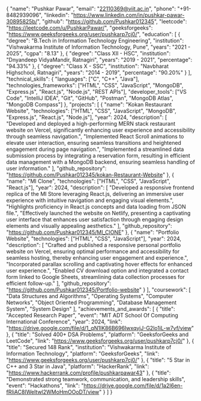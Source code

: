 {
  "name": "Pushkar Pawar",
  "email": "22110369@viit.ac.in",
  "phone": "+91-8482939096",
  "linkedin": "https://www.linkedin.com/in/pushkar-pawar-30895825b/",
  "github": "https://github.com/Pushkar012345",
  "leetcode": "https://leetcode.com/u/PushkarPawar/",
  "geeksforgeeks": "https://www.geeksforgeeks.org/user/pushkarp7cj0/",
  "education": [
    {
      "degree": "B.Tech in Information Technology Engineering",
      "institution": "Vishwakarma Institute of Information Technology, Pune",
      "years": "2021 - 2025",
      "cgpa": "8.13"
    },
    {
      "degree": "Class XII - HSC",
      "institution": "Dnyandeep VidyaMandir, Ratnagiri",
      "years": "2019 - 2021",
      "percentage": "94.33%"
    },
    {
      "degree": "Class X - SSC",
      "institution": "Navbharat Highschool, Ratnagiri",
      "years": "2014 - 2019",
      "percentage": "90.20%"
    }
  ],
  "technical_skills": {
    "languages": ["C", "C++", "Java"],
    "technologies_frameworks": ["HTML", "CSS", "JavaScript", "MongoDB", "Express.js", "React.js", "Node.js", "REST APIs"],
    "developer_tools": ["VS Code", "IntelliJ IDEA", "Git", "GitHub", "Postman", "MongoDB Atlas", "MongoDB Compass"]
  },
  "projects": [
    {
      "name": "Kokan Restaurant Website",
      "technologies": ["HTML", "CSS", "JavaScript", "MongoDB", "Express.js", "React.js", "Node.js"],
      "year": 2024,
      "description": [
        "Developed and deployed a high-performing MERN stack restaurant website on Vercel, significantly enhancing user experience and accessibility through seamless navigation.",
        "Implemented React Scroll animations to elevate user interaction, ensuring seamless transitions and heightened engagement during page navigation.",
        "Implemented a streamlined data submission process by integrating a reservation form, resulting in efficient data management with a MongoDB backend, ensuring seamless handling of user information."
      ],
      "github_repository": "https://github.com/Pushkar012345/kokan-Restaurant-Website"
    },
    {
      "name": "MI Clone",
      "technologies": ["HTML", "CSS", "JavaScript", "React.js"],
      "year": 2024,
      "description": [
        "Developed a responsive frontend replica of the MI Store leveraging React.js, delivering an immersive user experience with intuitive navigation and engaging visual elements.",
        "Highlights proficiency in React.js concepts and data loading from JSON file.",
        "Effectively launched the website on Netlify, presenting a captivating user interface that enhances user satisfaction through engaging design elements and visually appealing aesthetics."
      ],
      "github_repository": "https://github.com/Pushkar012345/MI_ClONE"
    },
    {
      "name": "Portfolio Website",
      "technologies": ["HTML", "CSS", "JavaScript"],
      "year": 2024,
      "description": [
        "Crafted and published a responsive personal portfolio website on Vercel, ensuring optimal performance and accessibility for seamless hosting, thereby enhancing user engagement and experience.",
        "Incorporated parallax scrolling and captivating hover effects for enhanced user experience.",
        "Enabled CV download option and integrated a contact form linked to Google Sheets, streamlining data collection processes for efficient follow-up."
      ],
      "github_repository": "https://github.com/Pushkar012345/Portfolio-website"
    }
  ],
  "coursework": [
    "Data Structures and Algorithms",
    "Operating Systems",
    "Computer Networks",
    "Object Oriented Programming",
    "Database Management System",
    "System Design"
  ],
  "achievements_and_awards": [
    {
      "title": "Accepted Research Paper",
      "event": "MIT ADT School Of Computing International Conference",
      "year": 2024,
      "link": "https://drive.google.com/file/d/1_qN1IK86B696IwxqvjJ-G2lo1iL-w7vf/view"
    },
    {
      "title": "Solved 400+ DSA Problems",
      "platform": "GeeksforGeeks and LeetCode",
      "link": "https://www.geeksforgeeks.org/user/pushkarp7cj0/"
    },
    {
      "title": "Secured 148 Rank",
      "institution": "Vishwakarma Institute of Information Technology",
      "platform": "GeeksforGeeks",
      "link": "https://www.geeksforgeeks.org/user/pushkarp7cj0/"
    },
    {
      "title": "5 Star in C++ and 3 Star in Java",
      "platform": "HackerRank",
      "link": "https://www.hackerrank.com/profile/pushkarpawar43"
    },
    {
      "title": "Demonstrated strong teamwork, communication, and leadership skills",
      "event": "Hackathons",
      "link": "https://drive.google.com/file/d/1a2I6en-fRIiAC8IWeItwl2WMoHmOOoDT/view"
    }
  ]
}
